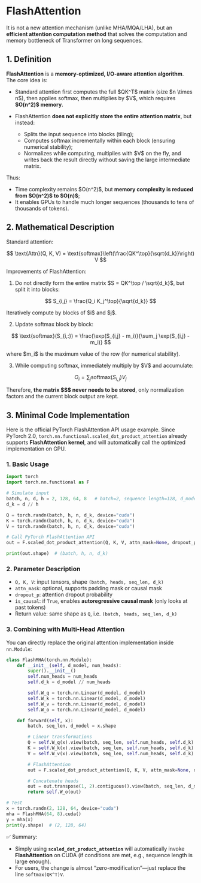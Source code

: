 # FlashAttention

It is not a new attention mechanism (unlike MHA/MQA/LHA), but an **efficient attention computation method** that solves the computation and memory bottleneck of Transformer on long sequences.

## 1. Definition

**FlashAttention** is a **memory-optimized, I/O-aware attention algorithm**. The core idea is:

* Standard attention first computes the full \$QK^T\$ matrix (size \$n \times n\$), then applies softmax, then multiplies by \$V\$, which requires **\$O(n^2)\$ memory**.
* FlashAttention **does not explicitly store the entire attention matrix**, but instead:

  * Splits the input sequence into blocks (tiling);
  * Computes softmax incrementally within each block (ensuring numerical stability);
  * Normalizes while computing, multiplies with \$V\$ on the fly, and writes back the result directly without saving the large intermediate matrix.

Thus:

* Time complexity remains \$O(n^2)\$, but **memory complexity is reduced from \$O(n^2)\$ to \$O(n)\$**;
* It enables GPUs to handle much longer sequences (thousands to tens of thousands of tokens).

## 2. Mathematical Description

Standard attention:

$$
\text{Attn}(Q, K, V) = \text{softmax}\left(\frac{QK^\top}{\sqrt{d_k}}\right) V
$$

Improvements of FlashAttention:

1. Do not directly form the entire matrix \$S = QK^\top / \sqrt{d\_k}\$, but split it into blocks:

$$
S_{i,j} = \frac{Q_i K_j^\top}{\sqrt{d_k}}
$$

Iteratively compute by blocks of \$i\$ and \$j\$.

2. Update softmax block by block:

$$
\text{softmax}(S_{i,:}) = \frac{\exp(S_{i,j} - m_i)}{\sum_j \exp(S_{i,j} - m_i)}
$$

where \$m\_i\$ is the maximum value of the row (for numerical stability).

3. While computing softmax, immediately multiply by \$V\$ and accumulate:

$$
O_i = \sum_j \text{softmax}(S_{i,j}) V_j
$$

Therefore, **the matrix \$S\$ never needs to be stored**, only normalization factors and the current block output are kept.

## 3. Minimal Code Implementation

Here is the official PyTorch FlashAttention API usage example. Since PyTorch 2.0, `torch.nn.functional.scaled_dot_product_attention` already supports **FlashAttention kernel**, and will automatically call the optimized implementation on GPU.

### 1. Basic Usage

```python
import torch
import torch.nn.functional as F

# Simulate input
batch, n, d, h = 2, 128, 64, 8   # batch=2, sequence length=128, d_model=64, 8 heads
d_k = d // h

Q = torch.randn(batch, h, n, d_k, device="cuda")
K = torch.randn(batch, h, n, d_k, device="cuda")
V = torch.randn(batch, h, n, d_k, device="cuda")

# Call PyTorch FlashAttention API
out = F.scaled_dot_product_attention(Q, K, V, attn_mask=None, dropout_p=0.0, is_causal=False)

print(out.shape)  # (batch, h, n, d_k)
```

### 2. Parameter Description

* `Q, K, V`: input tensors, shape `(batch, heads, seq_len, d_k)`
* `attn_mask`: optional, supports padding mask or causal mask
* `dropout_p`: attention dropout probability
* `is_causal`: if `True`, enables **autoregressive causal mask** (only looks at past tokens)
* Return value: same shape as `Q`, i.e. `(batch, heads, seq_len, d_k)`

### 3. Combining with Multi-Head Attention

You can directly replace the original attention implementation inside `nn.Module`:

```python
class FlashMHA(torch.nn.Module):
    def __init__(self, d_model, num_heads):
        super().__init__()
        self.num_heads = num_heads
        self.d_k = d_model // num_heads

        self.W_q = torch.nn.Linear(d_model, d_model)
        self.W_k = torch.nn.Linear(d_model, d_model)
        self.W_v = torch.nn.Linear(d_model, d_model)
        self.W_o = torch.nn.Linear(d_model, d_model)

    def forward(self, x):
        batch, seq_len, d_model = x.shape

        # Linear transformations
        Q = self.W_q(x).view(batch, seq_len, self.num_heads, self.d_k).transpose(1, 2)
        K = self.W_k(x).view(batch, seq_len, self.num_heads, self.d_k).transpose(1, 2)
        V = self.W_v(x).view(batch, seq_len, self.num_heads, self.d_k).transpose(1, 2)

        # FlashAttention
        out = F.scaled_dot_product_attention(Q, K, V, attn_mask=None, dropout_p=0.0)

        # Concatenate heads
        out = out.transpose(1, 2).contiguous().view(batch, seq_len, d_model)
        return self.W_o(out)

# Test
x = torch.randn(2, 128, 64, device="cuda")
mha = FlashMHA(64, 8).cuda()
y = mha(x)
print(y.shape)  # (2, 128, 64)
```

✅ Summary:

* Simply using **`scaled_dot_product_attention`** will automatically invoke **FlashAttention** on CUDA (if conditions are met, e.g., sequence length is large enough).
* For users, the change is almost “zero-modification”—just replace the line `softmax(QK^T)V`.



